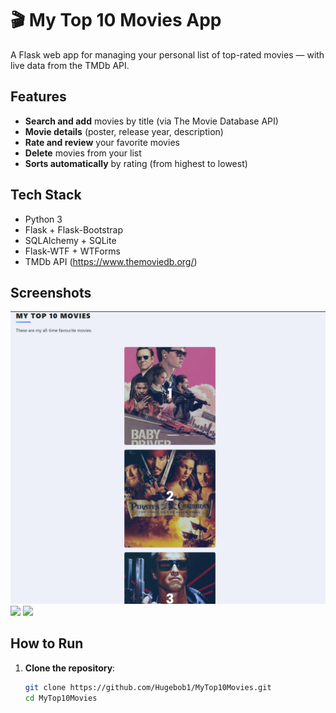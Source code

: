 # 🎬 My Top 10 Movies App

A Flask web app for managing your personal list of top-rated movies — with live data from the TMDb API.

## Features

- **Search and add** movies by title (via The Movie Database API)
- **Movie details** (poster, release year, description)
- **Rate and review** your favorite movies
-  **Delete** movies from your list
- **Sorts automatically** by rating (from highest to lowest)

## Tech Stack

- Python 3
- Flask + Flask-Bootstrap
- SQLAlchemy + SQLite
- Flask-WTF + WTForms
- TMDb API (https://www.themoviedb.org/)

## Screenshots

<img src="screenshots/home.png" width="700">
<img src="screenshots/add.png" width="700">
<img src="screenshots/edit.png" width="700">

## How to Run

1. **Clone the repository**:
   ```bash
   git clone https://github.com/Hugebob1/MyTop10Movies.git
   cd MyTop10Movies
